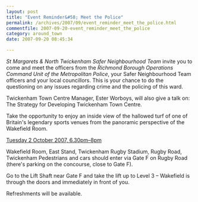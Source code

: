 ```yaml
---
layout: post
title: "Event Reminder&#58; Meet the Police"
permalink: /archives/2007/09/event_reminder_meet_the_police.html
commentfile: 2007-09-20-event_reminder_meet_the_police
category: around_town
date: 2007-09-20 08:45:34

---
```


*St Margarets & North Twickenham Safer Neighbourhood Team* invite you to come and meet the officers from the *Richmond Borough Operations Command Unit of the Metropolitan Police*, your Safer Neighbourhood Team officers and your local councillors. This is your chance to do the questioning on any issues regarding crime and the policing of this ward.

Twickenham Town Centre Manager, Ester Worboys, will also give a talk on: The Strategy for Developing Twickenham Town Centre.

Take the opportunity to enjoy an inside view of the hallowed turf of one of Britain's legendary sports venues from the panoramic perspective of the Wakefield Room.

[Tuesday 2 October 2007, 6.30pm–8pm](/event/meeting/200705141687)

Wakefield Room, East Stand, Twickenham Rugby Stadium, Rugby Road, Twickenham
Pedestrians and cars should enter via Gate F on Rugby Road (there's parking on the concourse, close to Gate F).

Go to the Lift Shaft near Gate F and take the lift up to Level 3 – Wakefield is through the doors and immediately in front of you.

Refreshments will be available.
